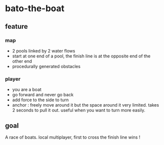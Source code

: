 # bato-the-boat


## feature

### map
- 2 pools linked by 2 water flows
- start at one end of a pool, the finish line  is at the opposite end of the other end
- procedurally generated obstacles 

### player
- you are a boat
- go forward and never go back
- add force to the side to turn 
- anchor : freely move around it but the space around it very limited. takes 2 seconds to pull it out. useful when you want to turn more easily.

## goal

A race of boats. 
local multiplayer, first to cross the finish line wins !
